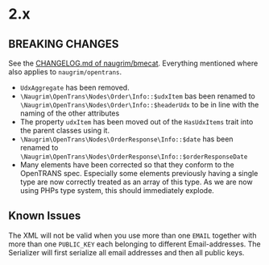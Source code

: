 # 2.x

## BREAKING CHANGES

See the [CHANGELOG.md of naugrim/bmecat](https://github.com/Naugrimm/bmecat/blob/develop/CHANGELOG.md). Everything mentioned where also applies to `naugrim/opentrans`.

- `UdxAggregate` has been removed. 
- `\Naugrim\OpenTrans\Nodes\Order\Info::$udxItem` bas been renamed to `\Naugrim\OpenTrans\Nodes\Order\Info::$headerUdx` to be in line with the naming of the other attributes
- The property `udxItem` has been moved out of the `HasUdxItems` trait into the parent classes using it.
- `\Naugrim\OpenTrans\Nodes\OrderResponse\Info::$date` has been renamed to `\Naugrim\OpenTrans\Nodes\OrderResponse\Info::$orderResponseDate`
- Many elements have been corrected so that they conform to the OpenTRANS spec. Especially some elements previously having a single type are now correctly treated as an array of this type. As we are now using PHPs type system, this should immediately explode.

## Known Issues

The XML will not be valid when you use more than one `EMAIL` together with more than one `PUBLIC_KEY` each belonging to different Email-addresses. The Serializer will first serialize all email addresses and then all public keys.
